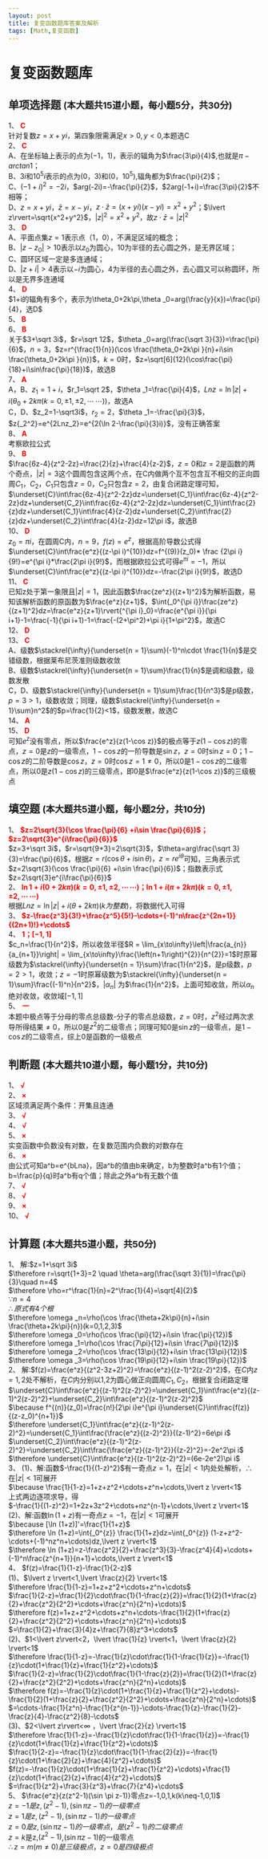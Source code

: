 ```yaml
---
layout: post
title: 复变函数题库答案及解析
tags: [Math,复变函数]
---
```


# 复变函数题库  
## 单项选择题 <font size="4px">(本大题共15道小题，每小题5分，共30分)</font>  
<!--more-->
1、 <font color="red">**C**</font>  
针对复数$z=x+yi$，第四象限需满足$x>0,y<0$,本题选C  
2、 <font color="red">**C**</font>  
A、在坐标轴上表示的点为$(-1，1)$，表示的辐角为$\frac{3\pi}{4}$,也就是$\pi-arctan1$；  
B、$3i$和$10^5i$表示的点为$(0，3)$和$(0，10^5)$,辐角都为$\frac{\pi}{2}$；  
C、$(-1+i)^2=-2i$，$arg(-2i)=-\frac{\pi}{2}$，$2arg(-1+i)=\frac{3\pi}{2}$不相等；  
D、$z=x+yi$，$\bar z=x-yi$，$z\cdot\bar z=(x+yi)(x-yi)=x^2+y^2$；$\lvert z\rvert=\sqrt{x^2+y^2}$，$\lvert z\rvert^2=x^2+y^2$，故$z\cdot\bar z=\lvert z\rvert^2$  
3、 <font color="red">**D**</font>  
A、平面点集$z=1$表示点$（1，0）$，不满足区域的概念；  
B、$\lvert z-z_0\rvert>10$表示以$z_0$为圆心，10为半径的去心圆之外，是无界区域；  
C、圆环区域一定是多连通域；  
D、$\lvert z+i\rvert>4$表示以$-i$为圆心，4为半径的去心圆之外，去心圆又可以称圆环，所以是无界多连通域  
4、 <font color="red">**D**</font>  
$1+i的辐角有多个，表示为\theta_0+2k\pi,\theta _0=arg(\frac{y}{x})=\frac{\pi}{4}，选D$  
5、 <font color="red">**B**</font>  
6、 <font color="red">**B**</font>  
关于$3+\sqrt 3i$，$r=\sqrt 12$，$\theta _0=arg(\frac{\sqrt 3}{3})=\frac{\pi}{6}$，$n=3$，$z=r^{\frac{1}{n}}(\cos \frac{\theta_0+2k\pi }{n}+i\sin \frac{\theta_0+2k\pi }{n})$，$k=0$时，$z=\sqrt[6]{12}(\cos\frac{\pi}{18}+i\sin\frac{\pi}{18})$，故选B  
7、 <font color="red">**A**</font>  
A，B、$z_1=1+i$，$r_1=\sqrt 2$，$\theta _1=\frac{\pi}{4}$，$Lnz=\ln \lvert z\rvert+i(\theta _0+2k\pi(k=0,\pm1,\pm2,\cdots\,\cdots))$，故选A  
C，D、$z_2=1-\sqrt3i$，$r_2=2$，$\theta _1=-\frac{\pi}{3}$，$z{_2^2}=e^{2Lnz_2}=e^{2(\ln 2-\frac{\pi}{3}i)}$，没有正确答案  
8、 <font color="red">**A**</font>  
考察欧拉公式  
9、 <font color="red">**B**</font>  
$\frac{6z-4}{z^2-2z}=\frac{2}{z}+\frac{4}{z-2}$，$z=0$和$z=2$是函数的两个奇点，$\lvert z\rvert=3$这个圆周包含这两个点，在C内做两个互不包含互不相交的正向圆周$C_1$，$C_2$，$C_1$只包含$z=0$，$C_2$只包含$z=2$，由复合闭路定理可知，$\underset{C}\int\frac{6z-4}{z^2-2z}dz=\underset{C_1}\int\frac{6z-4}{z^2-2z}dz+\underset{C_2}\int\frac{6z-4}{z^2-2z}dz=\underset{C_1}\int\frac{2}{z}dz+\underset{C_1}\int\frac{4}{z-2}dz+\underset{C_2}\int\frac{2}{z}dz+\underset{C_2}\int\frac{4}{z-2}dz=12\pi i$，故选B  
10、 <font color="red">**D**</font>  
$z_0=\pi i$，在圆周C内，$n=9$，$f(z)=e^z$，根据高阶导数公式得$\underset{C}\int\frac{e^z}{(z-\pi i)^{10}}dz=f^{(9)}(z_0)* \frac {2\pi i}{9!}=e^{\pi i}*\frac{2\pi i}{9!}$，而根据欧拉公式可得$e^{\pi i}=-1$，所以$\underset{C}\int\frac{e^z}{(z-\pi i)^{10}}dz=-\frac{2\pi i}{9!}$，故选D  
11、 <font color="red">**C**</font>  
已知z处于第一象限且$\lvert z\rvert=1$，因此函数$\frac{ze^z}{(z+1)^2}$为解析函数，易知该解析函数的原函数为$\frac{e^z}{z+1}$，$\int{_0^{\pi i}}\frac{ze^z}{(z+1)^2}dz=\frac{e^z}{z+1}\rvert{^{\pi i}_0}=\frac{e^{\pi i}}{\pi i+1}-1=\frac{-1}{\pi i+1}-1=\frac{-(2+\pi^2)+\pi i}{1+\pi^2}$，故选C  
12、 <font color="red">**D**</font>  
13、 <font color="red">**C**</font>  
A、级数$\stackrel{\infty}{\underset{n = 1}\sum}(-1)^n\cdot \frac{1}{n}$是交错级数，根据莱布尼茨准则级数收敛  
B、级数$\stackrel{\infty}{\underset{n = 1}\sum}\frac{1}{n}$是调和级数，级数发散  
C，D、级数$\stackrel{\infty}{\underset{n = 1}\sum}\frac{1}{n^3}$是p级数，$p=3>1$，级数收敛；同理，级数$\stackrel{\infty}{\underset{n = 1}\sum}n^2$的$p=\frac{1}{2}<1$，级数发散，故选C  
14、 <font color="red">**A**</font>  
15、 <font color="red">**D**</font>  
可知$e^z$没有零点，所以$\frac{e^z}{z(1-\cos z)}$的极点等于$z(1-\cos z)$的零点，$z=0$是$z$的一级零点，$1-\cos z$的一阶导数是$\sin z$，$z=0$时$\sin z=0$；$1-\cos z$的二阶导数是$\cos z$，$z=0$时$\cos z=1\neq0$，所以0是$1-\cos z$的二级零点，所以0是$z(1-\cos z)$的三级零点，即0是$\frac{e^z}{z(1-\cos z)}$的三级极点  
## 填空题 <font size="4px">(本大题共5道小题，每小题2分，共10分)</font>  
1、 <font color="red">**$z=2\sqrt{3}(\cos \frac{\pi}{6} +i\sin \frac{\pi}{6})$；$z=2\sqrt{3}e^{i\frac{\pi}{6}}$**</font>  
$z=3+\sqrt 3i$，$r=\sqrt{9+3}=2\sqrt{3}$，$\theta=arg\frac{\sqrt 3}{3}=\frac{\pi}{6}$，根据$z=r(\cos \theta +i\sin \theta)，z=re^{i\theta}$可知，三角表示式$z=2\sqrt{3}(\cos \frac{\pi}{6} +i\sin \frac{\pi}{6})$；指数表示式$z=2\sqrt{3}e^{i\frac{\pi}{6}}$  
2、 <font color="red">**$\ln1+i(0+2k\pi)(k=0,\pm1,\pm2,\cdots\,\cdots)$；$\ln1+i(\pi+2k\pi)(k=0,\pm1,\pm2,\cdots\,\cdots)$**</font>  
根据$Lnz=\ln \lvert z\rvert+i(\theta+2k\pi)(k为整数)$，将数据代入可得  
3、 <font color="red">**$z-\frac{z^3}{3!}+\frac{z^5}{5!}-\cdots+(-1)^n\frac{z^{2n+1}}{(2n+1)!}+\cdots$**</font>  
4、 <font color="red">**$1；[-1,1]$**</font>  
$c_n=\frac{1}{n^2}$，所以收敛半径$R = \lim_{x\to\infty}\left|\frac{a_{n}}{a_{n+1}}\right| = \lim_{x\to\infty}\frac{\left(n+1\right)^{2}}{n^{2}}=1$时原幂级数为$\stackrel{\infty}{\underset{n = 1}\sum}\frac{1}{n^2}$，是p级数，$p=2>1$，收敛；$z=-1$时原幂级数为$\stackrel{\infty}{\underset{n = 1}\sum}\frac{(-1)^n}{n^2}$，$\lvert\alpha _n\rvert$ 为$\frac{1}{n^2}$，上面可知收敛，所以$\alpha _n$绝对收敛，收敛域$[-1,1]$  
5、 <font color="red">**$一$**</font>  
本题中极点等于分母的零点总级数-分子的零点总级数，$z=0$时，$z^2$经过两次求导所得结果$\neq0$，所以$0$是$z^2$的二级零点；同理可知$0$是$\sin z$的一级零点，是$1-\cos z$的二级零点，综上0是函数的一级极点  
## 判断题 <font size="4px">(本大题共10道小题，每小题1分，共10分)</font>  
1、 <font color="red">**$√$**</font>  
2、 <font color="red">**$×$**</font>  
区域须满足两个条件：开集且连通  
3、 <font color="red">**$√$**</font>  
4、 <font color="red">**$√$**</font>  
5、 <font color="red">**$×$**</font>  
实变函数中负数没有对数，在复数范围内负数的对数存在  
6、 <font color="red">**$×$**</font>  
由公式可知a^b=e^{bLna}，因a^b的值由b来确定，b为整数时a^b有1个值；b=\frac{p}{q}时a^b有q个值；除此之外a^b有无数个值  
7、 <font color="red">**$√$**</font>  
8、 <font color="red">**$√$**</font>  
9、 <font color="red">**$×$**</font>  
10、 <font color="red">**$√$**</font>  
## 计算题 <font size="4px">(本大题共5道小题，共50分)</font>  
1、 解:$z=1+\sqrt 3i$  
$\therefore	r=\sqrt{1+3}=2 \quad \theta=arg(\frac{\sqrt 3}{1})=\frac{\pi}{3}\quad n=4$  
$\therefore	\rho=r^\frac{1}{n}=2^\frac{1}{4}=\sqrt[4]{2}$  
$\because n=4$  
$\therefore 原式有4个根$  
$\therefore \omega _n=\rho(\cos \frac{\theta+2k\pi}{n}+i\sin \frac{\theta+2k\pi}{n})(k=0,1,2,3)$  
$\therefore \omega _0=\rho(\cos \frac{\pi}{12}+i\sin \frac{\pi}{12})$  
$\therefore \omega _1=\rho(\cos \frac{7\pi}{12}+i\sin \frac{7\pi}{12})$  
$\therefore \omega _2=\rho(\cos \frac{13\pi}{12}+i\sin \frac{13\pi}{12})$  
$\therefore \omega _3=\rho(\cos \frac{19\pi}{12}+i\sin \frac{19\pi}{12})$  
2、 解:$f(z)=\frac{e^z}{(z^2-3z+2)^2}=\frac{e^z}{(z-1)^2(z-2)^2}$，在$C$内$z=1,2$处不解析，在$C$内分别以1,2为圆心做正向圆周$C_1,C_2$，根据复合闭路定理  
$\underset{C}\int\frac{e^z}{(z-1)^2(z-2)^2}=\underset{C_1}\int\frac{e^z}{(z-1)^2(z-2)^2}+\underset{C_2}\int\frac{e^z}{(z-1)^2(z-2)^2}$  
$\because f^{(n)}(z_0)=\frac{n!}{2\pi i}e^{\pi i}\underset{C}\int\frac{f(z)}{(z-z_0)^{n+1}}$  
$\therefore \underset{C_1}\int\frac{e^z}{(z-1)^2(z-2)^2}=\underset{C_1}\int\frac{\frac{e^z}{(z-2)^2}}{(z-1)^2}=6e\pi i$  
$\underset{C_2}\int\frac{e^z}{(z-1)^2(z-2)^2}=\underset{C_2}\int\frac{\frac{e^z}{(z-1)^2}}{(z-2)^2}=-2e^2\pi i$  
$\therefore \underset{C}\int\frac{e^z}{(z-1)^2(z-2)^2}=(6e-2e^2)\pi i$  
3、 (1)、解:函数$-\frac{1}{(1-z)^2}$有一奇点$z=1$，在$\lvert z \rvert<1$内处处解析，$\therefore$ 在$\lvert z \rvert<1$可展开  
$\because \frac{1}{1-z}=1+z+z^2+\cdots+z^n+\cdots,\lvert z \rvert<1$  
上式两边逐项求导，得  
$-\frac{1}{(1-z)^2}=1+2z+3z^2+\cdots+nz^{n-1}+\cdots,\lvert z \rvert<1$  
(2)、解:函数$\ln (1+z)$有一奇点$z=-1$，在$\lvert z \rvert<1$可展开  
$\because [\ln (1+z)]'=\frac{1}{1+z}$  
$\therefore \ln (1+z)=\int{_0^{z}} \frac{1}{1+z}dz=\int{_0^{z}} (1-z+z^2-\cdots+(-1)^nz^n+\cdots)dz,\lvert z \rvert<1$  
$\therefore \ln (1+z)=z-\frac{z^2}{2}+\frac{z^3}{3}-\frac{z^4}{4}+\cdots+(-1)^n\frac{z^{n+1}}{n+1}+\cdots,\lvert z \rvert<1$  
4、 $f(z)=\frac{1}{1-z}-\frac{1}{2-z}$  
(1)、$\lvert z \rvert<1,\lvert \frac{z}{2} \rvert<1$  
$\therefore \frac{1}{1-z}=1+z+z^2+\cdots+z^n+\cdots$  
$\frac{1}{2-z}=\frac{1}{2}\cdot\frac{1}{1-\frac{z}{2}}=\frac{1}{2}(1+\frac{z}{2}+\frac{z^2}{2^2}+\cdots+\frac{z^n}{2^n}+\cdots)$  
$\therefore f(z)=1+z+z^2+\cdots+z^n+\cdots-\frac{1}{2}(1+\frac{z}{2}+\frac{z^2}{2^2}+\cdots+\frac{z^n}{2^n}+\cdots)$  
$=\frac{1}{2}+\frac{3}{4}z+\frac{7}{8}z^3+\cdots$  
(2)、$1<\lvert z\rvert<2，\lvert \frac{1}{z} \rvert<1，\lvert \frac{z}{2} \rvert<1$  
$\therefore \frac{1}{1-z}=-\frac{1}{z}\cdot\frac{1}{1-\frac{1}{z}}=-\frac{1}{z}\cdot(1+\frac{1}{z}+\frac{1}{z^2}+\cdots)$  
$\frac{1}{2-z}=\frac{1}{2}\cdot\frac{1}{1-\frac{z}{2}}=\frac{1}{2}(1+\frac{z}{2}+\frac{z^2}{2^2}+\cdots+\frac{z^n}{2^n}+\cdots)$  
$\therefore f(z)=-\frac{1}{z}\cdot(1+\frac{1}{z}+\frac{1}{z^2}+\cdots)-\frac{1}{2}(1+\frac{z}{2}+\frac{z^2}{2^2}+\cdots+\frac{z^n}{2^n}+\cdots)$  
$=\cdots-\frac{1}{z^n}-\frac{1}{z^{n-1}}-\cdots-\frac{1}{z}-\frac{1}{2}-\frac{z}{4}-\frac{z^2}{8}-\cdots$  
(3)、$2<\lvert z\rvert<∞ $，$\lvert \frac{2}{z} \rvert<1$  
$\therefore \frac{1}{1-z}=-\frac{1}{z}\cdot\frac{1}{1-\frac{1}{z}}=-\frac{1}{z}\cdot(1+\frac{1}{z}+\frac{1}{z^2}+\cdots)$  
$\frac{1}{2-z}=-\frac{1}{z}\cdot\frac{1}{1-\frac{2}{z}}=-\frac{1}{z}\cdot(1+\frac{2}{z}+\frac{4}{z^2}+\cdots)$  
$f(z)=-\frac{1}{z}\cdot(1+\frac{1}{z}+\frac{1}{z^2}+\cdots)+\frac{1}{z}\cdot(1+\frac{2}{z}+\frac{4}{z^2}+\cdots)$  
$=\frac{1}{z^2}+\frac{3}{z^3}+\frac{7}{z^4}+\cdots$  
5、 $\frac{e^z}{z(z^2-1)(\sin \pi z-1)}零点z=-1,0,1,k(k\neq-1,0,1)$  
$z=-1是z,(z^2-1),(\sin \pi z-1)的一级零点$  
$z=1是z,(z^2-1),(\sin \pi z-1)的一级零点$  
$z=0是z,(\sin \pi z-1)的一级零点，是(z^2-1)的二级零点$  
$z=k$是z,$(z^2-1)$,$(\sin \pi z-1)$的一级零点  
$\therefore z=m(m\neq0)是三级极点，z=0是四级极点$